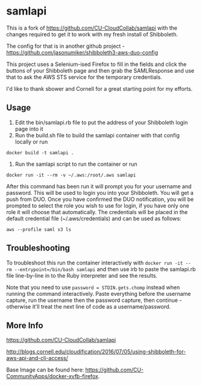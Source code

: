 # samlapi
This is a fork of https://github.com/CU-CloudCollab/samlapi with the changes required to get it to work with my fresh install of Shibboleth. 

The config for that is in another github project - https://github.com/jasonumiker/shibboleth3-aws-duo-config

This project uses a Selenium-ised Firefox to fill in the fields and click the buttons of your Shibboleth page and then grab the SAMLResponse and use that to ask the AWS STS service for the temporary credentials. 

I'd like to thank sbower and Cornell for a great starting point for my efforts.

## Usage
1. Edit the bin/samlapi.rb file to put the address of your Shibboleth login page into it
1. Run the build.sh file to build the samlapi container with that config locally or run
```
docker build -t samlapi .
```
1. Run the samlapi script to run the container or run
```
docker run -it --rm -v ~/.aws:/root/.aws samlapi
```

After this command has been run it will prompt you for your username and password.  This will be used to login you into your Shibboleth. You will get a push from DUO.  Once you have confirmed the DUO notification, you will be prompted to select the role you wish to use for login, if you have only one role it will choose that automatically.  The credentials will be placed in the default credential file (~/.aws/credentials) and can be used as follows:

```
aws --profile saml s3 ls
```

## Troubleshooting
To troubleshoot this run the container interactively with `docker run -it --rm --entrypoint=/bin/bash samlapi` and then use irb to paste the samlapi.rb file line-by-line in to the Ruby interpreter and see the results.

Note that you need to use `password = STDIN.gets.chomp` instead when running the command interactively. Paste everything before the username capture, run the username then the password capture, then continue - otherwise it'll treat the next line of code as a username/password.

## More Info
https://github.com/CU-CloudCollab/samlapi

http://blogs.cornell.edu/cloudification/2016/07/05/using-shibboleth-for-aws-api-and-cli-access/

Base Image can be found here: https://github.com/CU-CommunityApps/docker-xvfb-firefox.

